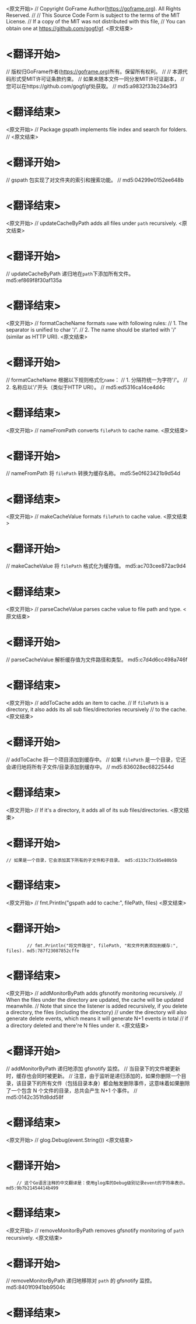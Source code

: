 
<原文开始>
// Copyright GoFrame Author(https://goframe.org). All Rights Reserved.
//
// This Source Code Form is subject to the terms of the MIT License.
// If a copy of the MIT was not distributed with this file,
// You can obtain one at https://github.com/gogf/gf.
<原文结束>

# <翻译开始>
// 版权归GoFrame作者(https://goframe.org)所有。保留所有权利。
//
// 本源代码形式受MIT许可证条款约束。
// 如果未随本文件一同分发MIT许可证副本，
// 您可以在https://github.com/gogf/gf处获取。
// md5:a9832f33b234e3f3
# <翻译结束>


<原文开始>
// Package gspath implements file index and search for folders.
//
<原文结束>

# <翻译开始>
// gspath 包实现了对文件夹的索引和搜索功能。
// md5:04299e0152ee648b
# <翻译结束>


<原文开始>
// updateCacheByPath adds all files under `path` recursively.
<原文结束>

# <翻译开始>
// updateCacheByPath 递归地在`path`下添加所有文件。 md5:ef869f8f30af135a
# <翻译结束>


<原文开始>
// formatCacheName formats `name` with following rules:
// 1. The separator is unified to char '/'.
// 2. The name should be started with '/' (similar as HTTP URI).
<原文结束>

# <翻译开始>
// formatCacheName 根据以下规则格式化`name`：
// 1. 分隔符统一为字符'/'。
// 2. 名称应以'/'开头（类似于HTTP URI）。
// md5:ed5316ca14ce4d4c
# <翻译结束>


<原文开始>
// nameFromPath converts `filePath` to cache name.
<原文结束>

# <翻译开始>
// nameFromPath 将 `filePath` 转换为缓存名称。 md5:5e0f623421b9d54d
# <翻译结束>


<原文开始>
// makeCacheValue formats `filePath` to cache value.
<原文结束>

# <翻译开始>
// makeCacheValue 将 `filePath` 格式化为缓存值。 md5:ac703cee872ac9d4
# <翻译结束>


<原文开始>
// parseCacheValue parses cache value to file path and type.
<原文结束>

# <翻译开始>
// parseCacheValue 解析缓存值为文件路径和类型。 md5:c7d4d6cc498a746f
# <翻译结束>


<原文开始>
// addToCache adds an item to cache.
// If `filePath` is a directory, it also adds its all sub files/directories recursively
// to the cache.
<原文结束>

# <翻译开始>
// addToCache 将一个项目添加到缓存中。
// 如果 `filePath` 是一个目录，它还会递归地将所有子文件/目录添加到缓存中。
// md5:836028ec6822544d
# <翻译结束>


<原文开始>
// If it's a directory, it adds all of its sub files/directories.
<原文结束>

# <翻译开始>
	// 如果是一个目录，它会添加其下所有的子文件和子目录。 md5:d133c73c85e80b5b
# <翻译结束>


<原文开始>
// fmt.Println("gspath add to cache:", filePath, files)
<原文结束>

# <翻译开始>
			// fmt.Println("将文件路径", filePath, "和文件列表添加到缓存:", files). md5:787f23087852cffe
# <翻译结束>


<原文开始>
// addMonitorByPath adds gfsnotify monitoring recursively.
// When the files under the directory are updated, the cache will be updated meanwhile.
// Note that since the listener is added recursively, if you delete a directory, the files (including the directory)
// under the directory will also generate delete events, which means it will generate N+1 events in total
// if a directory deleted and there're N files under it.
<原文结束>

# <翻译开始>
// addMonitorByPath 递归地添加 gfsnotify 监控。
// 当目录下的文件被更新时，缓存也会同时被更新。
// 注意，由于监听是递归添加的，如果你删除一个目录，该目录下的所有文件（包括目录本身）都会触发删除事件，这意味着如果删除了一个包含 N 个文件的目录，总共会产生 N+1 个事件。
// md5:0142c351fd8dd58f
# <翻译结束>


<原文开始>
// glog.Debug(event.String())
<原文结束>

# <翻译开始>
		// 这个Go语言注释的中文翻译是：使用glog库的Debug级别记录event的字符串表示。 md5:9b7b21454414b499
# <翻译结束>


<原文开始>
// removeMonitorByPath removes gfsnotify monitoring of `path` recursively.
<原文结束>

# <翻译开始>
// removeMonitorByPath 递归地移除对 `path` 的 gfsnotify 监控。 md5:8401f0941bb9504c
# <翻译结束>

